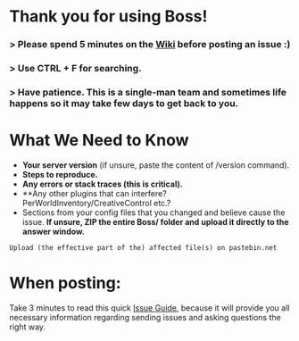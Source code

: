 # Thank you for using Boss!

### > Please spend 5 minutes on the [Wiki](https://github.com/kangarko/Boss/wiki) before posting an issue :)

### > Use CTRL + F for searching.

### > Have patience. This is a single-man team and sometimes life happens so it may take few days to get back to you.

# What We Need to Know

* **Your server version** (if unsure, paste the content of /version command).
* **Steps to reproduce.**
* **Any errors or stack traces (this is critical).**
* **Any other plugins that can interfere? PerWorldInventory/CreativeControl etc.?
* Sections from your config files that you changed and believe cause the issue. **If unsure, ZIP the entire Boss/ folder and upload it directly to the answer window.**

````
Upload (the effective part of the) affected file(s) on pastebin.net
````

# When posting:
Take 3 minutes to read this quick [Issue Guide](https://github.com/kangarko/Boss/wiki/Getting-Help-the-Right-Way), because it will provide you all necessary information regarding sending issues and asking questions the right way.
